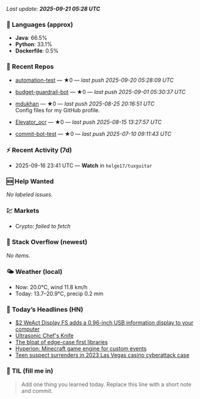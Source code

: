 

<!-- DAILY-SECTION:START -->
_Last update: **2025-09-21 05:28 UTC**_


### 🧪 Languages (approx)
- **Java**: 66.5%
- **Python**: 33.1%
- **Dockerfile**: 0.5%

### 🔧 Recent Repos
- [automation-test](https://github.com/mdukhan/automation-test) — ★0 — _last push 2025-09-20 05:28:09 UTC_  
  
- [budget-guardrail-bot](https://github.com/mdukhan/budget-guardrail-bot) — ★0 — _last push 2025-09-01 05:30:37 UTC_  
  
- [mdukhan](https://github.com/mdukhan/mdukhan) — ★0 — _last push 2025-08-25 20:16:51 UTC_  
  Config files for my GitHub profile.
- [Elevator_ocr](https://github.com/mdukhan/Elevator_ocr) — ★0 — _last push 2025-08-15 13:27:57 UTC_  
  
- [commit-bot-test](https://github.com/mdukhan/commit-bot-test) — ★0 — _last push 2025-07-10 09:11:43 UTC_  
  

### ⚡ Recent Activity (7d)
- 2025-09-16 23:41 UTC — **Watch** in `helge17/tuxguitar`

### 🆘 Help Wanted
_No labeled issues._

### 💹 Markets
- Crypto: _failed to fetch_

### 🧩 Stack Overflow (newest)
_No items._

### 🌤️ Weather (local)
- Now: 20.0°C, wind 11.8 km/h
- Today: 13.7–20.9°C, precip 0.2 mm

### 📰 Today’s Headlines (HN)
- [$2 WeAct Display FS adds a 0.96-inch USB information display to your computer](https://www.ifixit.com/News/113171/iphone-air-teardown)
- [Ultrasonic Chef&#x27;s Knife](https://www.cnx-software.com/2025/09/18/2-weact-display-fs-adds-a-0-96-inch-usb-information-display-to-your-computer/)
- [The bloat of edge-case first libraries](https://seattleultrasonics.com/)
- [Hyperion: Minecraft game engine for custom events](https://43081j.com/2025/09/bloat-of-edge-case-libraries)
- [Teen suspect surrenders in 2023 Las Vegas casino cyberattack case](https://hyperion.rs/)

### 🧠 TIL (fill me in)
> Add one thing you learned today. Replace this line with a short note and commit.

<!-- DAILY-SECTION:END -->

